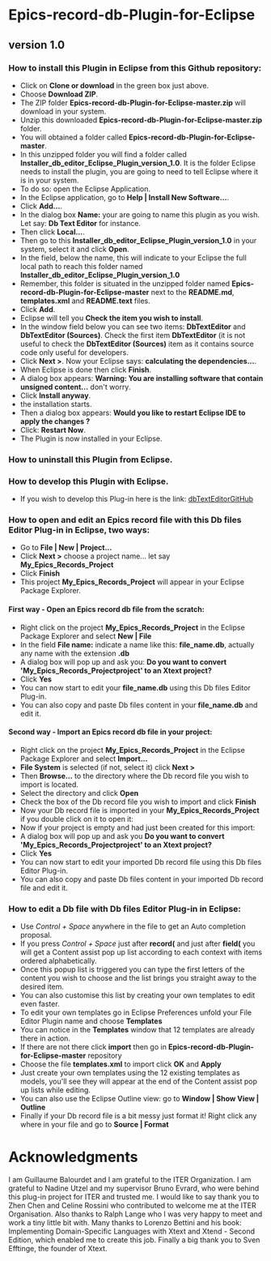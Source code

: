 # Epics-record-db-Plugin-for-Eclipse

## version 1.0

### How to install this Plugin in Eclipse from this Github repository:

- Click on **Clone or download** in the green box just above.
- Choose **Download ZIP**.
- The ZIP folder **Epics-record-db-Plugin-for-Eclipse-master.zip** will download in your system.
- Unzip this downloaded **Epics-record-db-Plugin-for-Eclipse-master.zip** folder.
- You will obtained a folder called **Epics-record-db-Plugin-for-Eclipse-master**.
- In this unzipped folder you will find a folder called **Installer_db_editor_Eclipse_Plugin_version_1.0**. It is the folder Eclipse needs to install the plugin, you are going to need to tell Eclipse where it is in your system.
- To do so: open the Eclipse Application.
- In the Eclipse application, go to **Help | Install New Software...**.
- Click **Add...**.
- In the dialog box **Name:** your are going to name this plugin as you wish. Let say: **Db Text Editor** for instance.
- Then click **Local...**.
- Then go to this **Installer_db_editor_Eclipse_Plugin_version_1.0** in your system, select it and click **Open**.
- In the field, below the name, this will indicate to your Eclipse the full local path to reach this folder named **Installer_db_editor_Eclipse_Plugin_version_1.0**
- Remember, this folder is situated in the unzipped folder named **Epics-record-db-Plugin-for-Eclipse-master**
next to the **README.md**, **templates.xml** and **README.text** files.
- Click **Add**.
- Eclipse will tell you **Check the item you wish to install**.
- In the window field below you can see two items: **DbTextEditor** and **DbTextEditor (Sources)**. Check the first item **DbTextEditor** (it is not useful to check the **DbTextEditor (Sources)** item as it contains source code only useful for developers.
- Click **Next >**. Now your Eclipse says: **calculating the dependencies...**.
- When Eclipse is done then click **Finish**.
- A dialog box appears: **Warning: You are installing software that contain unsigned content...** don't worry.
- Click **Install anyway**.
- the installation starts.
- Then a dialog box appears: **Would you like to restart Eclipse IDE to apply the changes ?**
- Click: **Restart Now**.
- The Plugin is now installed in your Eclipse.

### How to uninstall this Plugin from Eclipse.

### How to develop this Plugin with Eclipse.

- If you wish to develop this Plug-in here is the link: [dbTextEditorGitHub](https://github.com/gyomGit/dbTextEditorGitHub)

### How to open and edit an Epics record file with this Db files Editor Plug-in in Eclipse, two ways:

- Go to  **File | New | Project...**
- Click **Next >** choose a project name... let say **My_Epics_Records_Project**
- Click **Finish**
- This project **My_Epics_Records_Project** will appear in your Eclipse Package Explorer.

#### First way - Open an Epics record db file from the scratch:
- Right click on the project **My_Epics_Records_Project** in the Eclipse Package Explorer and select **New | File**
- In the field **File name:** indicate a name like this: **file_name.db**, actually any name with the extension **.db**
- A dialog box will pop up and ask you: **Do you want to convert 'My_Epics_Records_Projectproject' to an Xtext project?**
- Click **Yes**
- You can now start to edit your **file_name.db** using this Db files Editor Plug-in.
- You can also copy and paste Db files content in your **file_name.db** and edit it.

#### Second way - Import an Epics record db file in your project:
- Right click on the project **My_Epics_Records_Project** in the Eclipse Package Explorer and select **Import...**
- **File System** is selected (if not, select it) click **Next >**
- Then **Browse...** to the directory where the Db record file you wish to import is located.
- Select the directory and click **Open**
- Check the box of the Db record file you wish to import and click **Finish**
- Now your Db record file is imported in your **My_Epics_Records_Project** if you double click on it to open it:
- Now if your project is empty and had just been created for this import:
- A dialog box will pop up and ask you **Do you want to convert 'My_Epics_Records_Projectproject' to an Xtext project?**
- Click **Yes**
- You can now start to edit your imported Db record file using this Db files Editor Plug-in.
- You can also copy and paste Db files content in your imported Db record file and edit it.

### How to edit a Db file with Db files Editor Plug-in in Eclipse:
- Use *Control + Space* anywhere in the file to get an Auto completion proposal.
- If you press *Control + Space* just after **record(** and just after **field(** you will get a Content assist pop up list according to each context with items ordered alphabetically.
- Once this popup list is triggered you can type the first letters of the content you wish to choose and the list brings you straight away to the desired item.
- You can also customise this list by creating your own templates to edit even faster.
- To edit your own templates go in Eclipse Preferences unfold your File Editor Plugin name and choose **Templates**
- You can notice in the **Templates** window that 12 templates are already there in action.
- If there are not there click **import** then go in **Epics-record-db-Plugin-for-Eclipse-master** repository
- Choose the file **templates.xml** to import click **OK** and **Apply**
- Just create your own templates using the 12 existing templates as models, you'll see they will appear at the end of
the Content assist pop up lists while editing.
- You can also use the Eclipse Outline view: go to **Window | Show View | Outline**
- Finally if your Db record file is a bit messy just format it! Right click any where in your file and go to **Source | Format**

# Acknowledgments
I am Guillaume Balourdet and I am grateful to the ITER Organization.
I am grateful to Nadine Utzel and my supervisor Bruno Evrard, who were behind this plug-in project for ITER and trusted me. I would like to say thank you to Zhen Chen and Celine Rossini who contributed to welcome me at the ITER Organisation.
Also thanks to Ralph Lange who I was very happy to meet and work a tiny little bit with.
Many thanks to Lorenzo Bettini and his book: Implementing Domain-Specific Languages with Xtext and Xtend - Second Edition, which enabled me to create this job.
Finally a big thank you to Sven Efftinge, the founder of Xtext.
